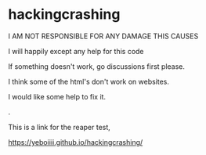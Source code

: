 # hackingcrashing
I AM NOT RESPONSIBLE FOR ANY DAMAGE THIS CAUSES

I will happily except any help for this code

If something doesn't work, go discussions first please.

I think some of the html's don't work on websites.
  
I would like some help to fix it.

.

This is a link for the reaper test,

https://yeboiiii.github.io/hackingcrashing/

